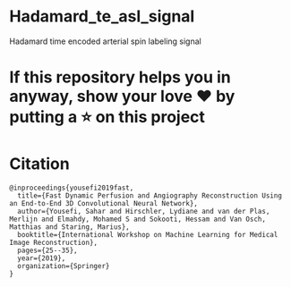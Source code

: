 # Hadamard_te_asl_signal
Hadamard time encoded arterial spin labeling signal
# If this repository helps you in anyway, show your love :heart: by putting a :star: on this project 

# Citation
    @inproceedings{yousefi2019fast,
      title={Fast Dynamic Perfusion and Angiography Reconstruction Using an End-to-End 3D Convolutional Neural Network},
      author={Yousefi, Sahar and Hirschler, Lydiane and van der Plas, Merlijn and Elmahdy, Mohamed S and Sokooti, Hessam and Van Osch, Matthias and Staring, Marius},
      booktitle={International Workshop on Machine Learning for Medical Image Reconstruction},
      pages={25--35},
      year={2019},
      organization={Springer}
    }

